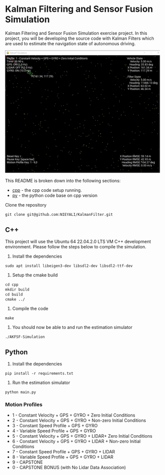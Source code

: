 # Kalman Filtering and Sensor Fusion Simulation #

 Kalman Filtering and Sensor Fusion Simulation exercise project. In this project, you will be developing the source code with Kalman Filters which are used to estimate the navigation state of autonomous driving.


![AKFSF-Simulation](/KalmanF.gif)


This README is broken down into the following sections:

- [cpp](#cpp) - the cpp code setup running.
 - [py](#py) - the python code base on cpp version
 
 Clone the repository
 ```
 git clone git@github.com:NIEYALI/KalmanFilter.git
 ```

 ## C++ ##

This project will use the Ubuntu 64 22.04.2.0 LTS VM C++ development environment. Please follow the steps below to compile the simulation.

 1. Install the dependencies
 ```
 sudo apt install libeigen3-dev libsdl2-dev libsdl2-ttf-dev
 ```
 

 1. Setup the cmake build
 ```
 cd cpp
 mkdir build
 cd build
 cmake ../
 ```

 1. Compile the code
 ```
 make
 ```
 
 1. You should now be able to and run the estimation simulator
 ```
 ./AKFSF-Simulation
 ```



## Python ##
 1. Install the dependencies
 ```
 pip install -r requirements.txt

 ```
 
 1. Run the estimation simulator
 ```
python main.py
```

### Motion Profiles ###
* 1 - Constant Velocity + GPS + GYRO + Zero Initial Conditions
* 2 - Constant Velocity + GPS + GYRO + Non-zero Initial Conditions
* 3 - Constant Speed Profile + GPS + GYRO
* 4 - Variable Speed Profile + GPS + GYRO
* 5 - Constant Velocity + GPS + GYRO + LIDAR+ Zero Initial Conditions
* 6 - Constant Velocity + GPS + GYRO + LIDAR + Non-zero Initial Conditions
* 7 - Constant Speed Profile + GPS + GYRO + LIDAR
* 8 - Variable Speed Profile + GPS + GYRO + LIDAR
* 9 - CAPSTONE
* 0 - CAPSTONE BONUS (with No Lidar Data Association)




